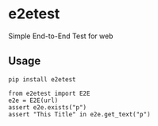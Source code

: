 # e2etest
Simple End-to-End Test for web

## Usage
```
pip install e2etest
```

```
from e2etest import E2E
e2e = E2E(url)
assert e2e.exists("p")
assert "This Title" in e2e.get_text("p")
```

